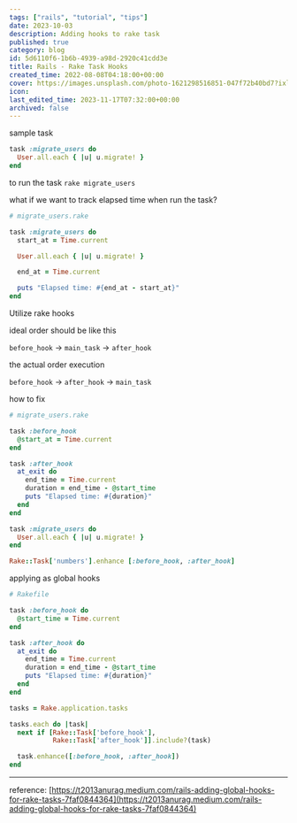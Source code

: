 ```yaml
---
tags: ["rails", "tutorial", "tips"]
date: 2023-10-03
description: Adding hooks to rake task
published: true
category: blog
id: 5d6110f6-1b6b-4939-a98d-2920c41cdd3e
title: Rails - Rake Task Hooks
created_time: 2022-08-08T04:18:00+00:00
cover: https://images.unsplash.com/photo-1621298516851-047f72b40bd7?ixlib=rb-1.2.1&q=80&cs=tinysrgb&fm=jpg&crop=entropy
icon: 
last_edited_time: 2023-11-17T07:32:00+00:00
archived: false
---
```


sample task 

```ruby
task :migrate_users do
  User.all.each { |u| u.migrate! }
end
```

to run the task `rake migrate_users`

what if we want to track elapsed time when run the task?

```ruby
# migrate_users.rake

task :migrate_users do
  start_at = Time.current

  User.all.each { |u| u.migrate! }

  end_at = Time.current

  puts "Elapsed time: #{end_at - start_at}"
end
```

Utilize rake hooks

ideal order should be like this

`before_hook` → `main_task` → `after_hook`

the actual order execution

`before_hook` → `after_hook` → `main_task`

how to fix

```ruby
# migrate_users.rake

task :before_hook
  @start_at = Time.current
end

task :after_hook
  at_exit do
    end_time = Time.current
    duration = end_time - @start_time
    puts "Elapsed time: #{duration}"
  end
end

task :migrate_users do
  User.all.each { |u| u.migrate! }
end

Rake::Task['numbers'].enhance [:before_hook, :after_hook]
```

applying as global hooks

```ruby
# Rakefile

task :before_hook do
  @start_time = Time.current
end

task :after_hook do
  at_exit do
    end_time = Time.current
    duration = end_time - @start_time
    puts "Elapsed time: #{duration}"
  end
end

tasks = Rake.application.tasks

tasks.each do |task|
  next if [Rake::Task['before_hook'],
           Rake::Task['after_hook']].include?(task)

  task.enhance([:before_hook, :after_hook])
end
```

---

reference: [https://t2013anurag.medium.com/rails-adding-global-hooks-for-rake-tasks-7faf0844364](https://t2013anurag.medium.com/rails-adding-global-hooks-for-rake-tasks-7faf0844364)

<br />
